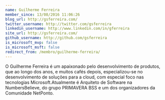 ```yaml
---
name: Guilherme Ferreira
member_since: 13/08/2016 11:06:26
blog_url: http://gsferreira.com/
twitter_username: http://twitter.com/gsferreira
linkedin_username: http://www.linkedin.com/in/gferreira
site_url: http://gsferreira.com/
github_username: http://github.com/gsferreira
is_microsoft_mvp: false
is_microsoft_msft: false
redirect_from: /membro/guilherme-ferreira/
---
```

O Guilherme Ferreira
é um apaixonado pelo desenvolvimento de produtos, que ao longo dos anos, e
muitos cafés depois, especializou-se no desenvolvimento de soluções para a
cloud, com especial foco nas tecnologias Microsoft.Atualmente é
Arquiteto de Software na NumbersBelieve, do grupo PRIMAVERA BSS e um dos
organizadores da Comunidade NetPonto.